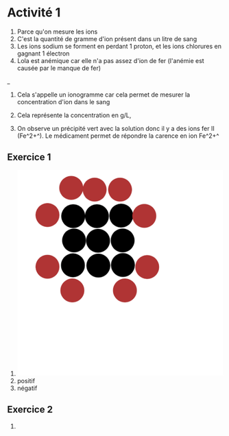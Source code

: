 # Activité 1

1) Parce qu'on mesure les ions
2) C'est la quantité de gramme d'ion présent dans un litre de sang
3) Les ions sodium se forment en perdant 1 proton, et les ions chlorures en gagnant 1 électron
4) Lola est anémique car elle n'a pas assez d'ion de fer (l'anémie est causée par le manque de fer)

_

1) Cela s'appelle un ionogramme car cela permet de mesurer la concentration d'ion dans le sang
2) Cela représente la concentration en g/L, 

2) On observe un précipité vert avec la solution donc il y a des ions fer II (Fe^2+^). Le médicament permet de répondre la carence en ion Fe^2+^



## Exercice 1

1. ![](../../assets/noscans/chimie/atome-jsp.png)
2. positif
3. négatif

## Exercice 2

1. 
